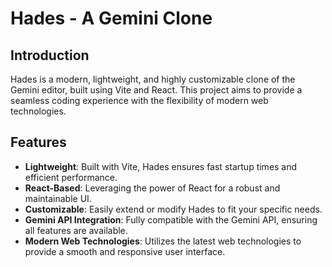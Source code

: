 # Hades - A Gemini Clone

## Introduction

Hades is a modern, lightweight, and highly customizable clone of the Gemini editor, built using Vite and React. This project aims to provide a seamless coding experience with the flexibility of modern web technologies.

## Features

- **Lightweight**: Built with Vite, Hades ensures fast startup times and efficient performance.
- **React-Based**: Leveraging the power of React for a robust and maintainable UI.
- **Customizable**: Easily extend or modify Hades to fit your specific needs.
- **Gemini API Integration**: Fully compatible with the Gemini API, ensuring all features are available.
- **Modern Web Technologies**: Utilizes the latest web technologies to provide a smooth and responsive user interface.


   
